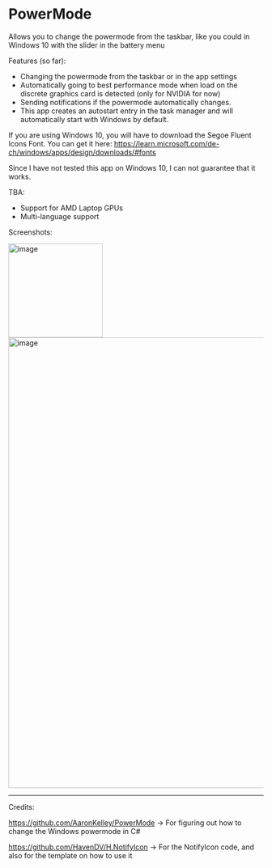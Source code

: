 # PowerMode
Allows you to change the powermode from the taskbar, like you could in Windows 10 with the slider in the battery menu

Features (so far):
- Changing the powermode from the taskbar or in the app settings
- Automatically going to best performance mode when load on the discrete graphics card is detected (only for NVIDIA for now)
- Sending notifications if the powermode automatically changes.
- This app creates an autostart entry in the task manager and will automatically start with Windows by default.

If you are using Windows 10, you will have to download the Segoe Fluent Icons Font. You can get it here: 
https://learn.microsoft.com/de-ch/windows/apps/design/downloads/#fonts

Since I have not tested this app on Windows 10, I can not guarantee that it works. 

TBA:
- Support for AMD Laptop GPUs
- Multi-language support

Screenshots:

<img width="186" alt="image" src="https://github.com/Hepi34/PowerMode/assets/105777839/f74d99f3-edd7-4c34-bff2-57c62cb3dbe3">

<img width="891" alt="image" src="https://github.com/Hepi34/PowerMode/assets/105777839/ce4df8e3-b339-4858-b82a-0b0083f6bb00">


-------------------------------------------------------------------------------------------------------------------

Credits:

https://github.com/AaronKelley/PowerMode -> For figuring out how to change the Windows powermode in C#

https://github.com/HavenDV/H.NotifyIcon -> For the NotifyIcon code, and also for the template on how to use it

